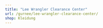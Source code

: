 ```yaml
---
title: "Lee Wrangler Clearance Center"
url: /gurnee/lee-wrangler-clearance-center/
shop: Kleidung
---
```

